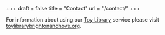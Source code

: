 +++
draft = false
title = "Contact"
url = "/contact/"
+++

For information about using our [Toy Library](/toy-library/) service please visit [toylibrarybrightonandhove.org](https://toylibrarybrightonandhove.org).